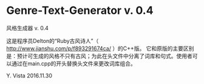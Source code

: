 # Genre-Text-Generator v. 0.4
风格生成器 v. 0.4

这是程序员Delton的“Ruby古风诗人”（ http://www.jianshu.com/p/f893291674ca/ ）的C++版。
它和原版的主要区别是：预计可生成的风格不只有古风；为此在头文件中分离了词库和句式。使用者可以通过在main.cpp的开头替换头文件来更改词库组合。

Y. Vista
2016.11.30
